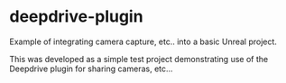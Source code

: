 # deepdrive-plugin
Example of integrating camera capture, etc.. into a basic Unreal project. 

This was developed as a simple test project demonstrating use of the Deepdrive plugin for sharing cameras, etc...
